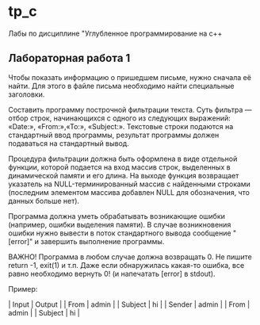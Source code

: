 # tp_c
Лабы по дисциплине "Углубленное программирование на с++

## Лабораторная работа 1
Чтобы показать информацию о пришедшем письме, нужно сначала её найти. 
Для этого в файле письма необходимо найти специальные заголовки. 

Составить программу построчной фильтрации текста.
Суть фильтра — отбор строк, начинающихся с одного из следующих выражений: «Date:», «From:»,«To:», «Subject:».
Текстовые строки подаются на стандартный ввод программы, результат программы должен подаваться на стандартный вывод.

Процедура фильтрации должна быть оформлена в виде отдельной функции, которой подается на вход массив строк, выделенных в динамической памяти и его длина.
На выходе функция возвращает указатель на NULL-терминированный массив с найденными строками (последним элементом массива добавлен NULL для обозначения, что данных больше нет).

Программа должна уметь обрабатывать возникающие ошибки (например, ошибки выделения памяти). В случае возникновения ошибки нужно вывести в поток стандартного вывода сообщение "[error]" и завершить выполнение программы. 

ВАЖНО! Программа в любом случае должна возвращать 0. Не пишите return -1, exit(1) и т.п. Даже если обнаружилась какая-то ошибка, все равно необходимо вернуть 0! (и напечатать [error] в stdout).

Пример:

| Input | Output |
| From | admin |
| Subject | hi |
| Sender | admin |
| From | admin |
| Subject | hi |

